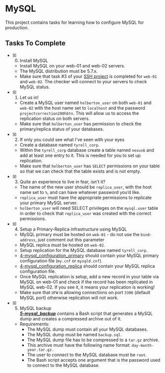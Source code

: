 # MySQL

This project contains tasks for learning how to configure MySQL for production.

## Tasks To Complete

+ [x] 0. Install MySQL<br/>
  + Install MySQL on your web-01 and web-02 servers.
  + The MySQL distribution must be 5.7.x.
  + Make sure that task #3 of your [SSH project](../0x0B-ssh/README.md) is completed for `web-01` and `web-02`. The checker will connect to your servers to check MySQL status.

+ [x] 1. Let us in!<br/>
  + Create a MySQL user named `holberton_user` on both `web-01` and `web-02` with the host name set to `localhost` and the password `projectcorrection280hbtn`. This will allow us to access the replication status on both servers.
  + Make sure that `holberton_user` has permission to check the primary/replica status of your databases.

+ [x] 2. If only you could see what I've seen with your eyes<br/>
  + Create a database named `tyrell_corp`.
  + Within the `tyrell_corp` database create a table named `nexus6` and add at least one entry to it. This is needed for you to set up replication.
  + Make sure that `holberton_user` has `SELECT` permissions on your table so that we can check that the table exists and is not empty.

+ [x] 3. Quite an experience to live in fear, isn't it?<br/>
  + The name of the new user should be `replica_user`, with the host name set to `%`, and can have whatever password you’d like.
  + `replica_user` must have the appropriate permissions to replicate your primary MySQL server.
  + `holberton_user` will need SELECT privileges on the `mysql.user` table in order to check that `replica_user` was created with the correct permissions.

+ [x] 4. Setup a Primary-Replica infrastructure using MySQL<br/>
  + MySQL primary must be hosted on `web-01` - do not use the `bind-address`, just comment out this parameter
  + MySQL replica must be hosted on `web-02`.
  + Setup replication for the MySQL database named `tyrell_corp`.
  + [4-mysql_configuration_primary](4-mysql_configuration_primary) should contain your MySQL primary configuration file (`my.cnf` or `mysqld.cnf`).
  + [4-mysql_configuration_replica](4-mysql_configuration_replica) should contain your MySQL replica configuration file.
  + Once MySQL replication is setup, add a new record in your table via MySQL on web-01 and check if the record has been replicated in MySQL web-02. If you see it, it means your replication is working!
  + Make sure that `UFW` is allowing connections on port `3306` (default MySQL port) otherwise replication will not work.

+ [x] 5. MySQL backup<br/>_**[5-mysql_backup](5-mysql_backup)**_ contains a Bash script that generates a MySQL dump and creates a compressed archive out of it.
  + Requirements:
    + The MySQL dump must contain all your MySQL databases.
    + The MySQL dump must be named `backup.sql`.
    + The MySQL dump file has to be compressed to a `tar.gz` archive.
    + This archive must have the following name format: `day-month-year.tar.gz.`
    + The user to connect to the MySQL database must be `root`.
    + The Bash script accepts one argument that is the password used to connect to the MySQL database.
